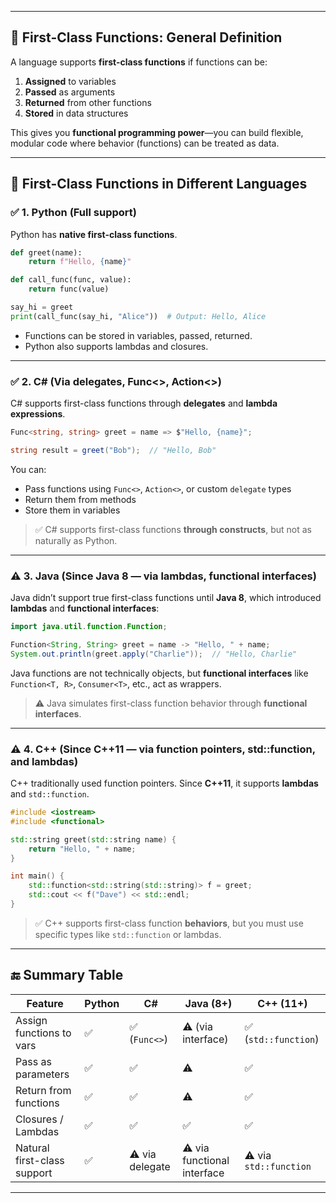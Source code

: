 
---

## 🔹 First-Class Functions: General Definition

A language supports **first-class functions** if functions can be:

1. **Assigned** to variables
2. **Passed** as arguments
3. **Returned** from other functions
4. **Stored** in data structures

This gives you **functional programming power**—you can build flexible, modular code where behavior (functions) can be treated as data.

---

## 🔸 First-Class Functions in Different Languages

### ✅ 1. **Python** (Full support)

Python has **native first-class functions**.

```python
def greet(name):
    return f"Hello, {name}"

def call_func(func, value):
    return func(value)

say_hi = greet
print(call_func(say_hi, "Alice"))  # Output: Hello, Alice
```

* Functions can be stored in variables, passed, returned.
* Python also supports lambdas and closures.

---

### ✅ 2. **C#** (Via **delegates**, **Func<>**, **Action<>**)

C# supports first-class functions through **delegates** and **lambda expressions**.

```csharp
Func<string, string> greet = name => $"Hello, {name}";

string result = greet("Bob");  // "Hello, Bob"
```

You can:

* Pass functions using `Func<>`, `Action<>`, or custom `delegate` types
* Return them from methods
* Store them in variables

> ✅ C# supports first-class functions **through constructs**, but not as naturally as Python.

---

### ⚠️ 3. **Java** (Since Java 8 — via **lambdas**, **functional interfaces**)

Java didn’t support true first-class functions until **Java 8**, which introduced **lambdas** and **functional interfaces**:

```java
import java.util.function.Function;

Function<String, String> greet = name -> "Hello, " + name;
System.out.println(greet.apply("Charlie"));  // "Hello, Charlie"
```

Java functions are not technically objects, but **functional interfaces** like `Function<T, R>`, `Consumer<T>`, etc., act as wrappers.

> ⚠️ Java simulates first-class function behavior through **functional interfaces**.

---

### ⚠️ 4. **C++** (Since C++11 — via **function pointers**, **std::function**, and **lambdas**)

C++ traditionally used function pointers. Since **C++11**, it supports **lambdas** and `std::function`.

```cpp
#include <iostream>
#include <functional>

std::string greet(std::string name) {
    return "Hello, " + name;
}

int main() {
    std::function<std::string(std::string)> f = greet;
    std::cout << f("Dave") << std::endl;
}
```

> ✅ C++ supports first-class function **behaviors**, but you must use specific types like `std::function` or lambdas.

---

## 🔚 Summary Table

| Feature                     | Python | C#              | Java (8+)                   | C++ (11+)              |
| --------------------------- | ------ | --------------- | --------------------------- | ---------------------- |
| Assign functions to vars    | ✅      | ✅ (`Func<>`)    | ⚠️ (via interface)          | ✅ (`std::function`)    |
| Pass as parameters          | ✅      | ✅               | ⚠️                          | ✅                      |
| Return from functions       | ✅      | ✅               | ⚠️                          | ✅                      |
| Closures / Lambdas          | ✅      | ✅               | ✅                           | ✅                      |
| Natural first-class support | ✅      | ⚠️ via delegate | ⚠️ via functional interface | ⚠️ via `std::function` |

---

